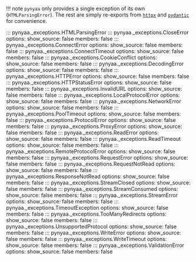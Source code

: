 !!! note
    `pynyaa` only provides a single exception of its own (`HTMLParsingError`).
    The rest are simply re-exports from 
    [`httpx`](https://www.python-httpx.org/exceptions/) and 
    [`pydantic`](https://docs.pydantic.dev/latest/api/pydantic_core/#pydantic_core.ValidationError) for convenience.

::: pynyaa._exceptions.HTMLParsingError
::: pynyaa._exceptions.CloseError
    options:
        show_source: false
        members: false
::: pynyaa._exceptions.ConnectError
    options:
        show_source: false
        members: false
::: pynyaa._exceptions.ConnectTimeout
    options:
        show_source: false
        members: false
::: pynyaa._exceptions.CookieConflict
    options:
        show_source: false
        members: false
::: pynyaa._exceptions.DecodingError
    options:
        show_source: false
        members: false
::: pynyaa._exceptions.HTTPError
    options:
        show_source: false
        members: false
::: pynyaa._exceptions.HTTPStatusError
    options:
        show_source: false
        members: false
::: pynyaa._exceptions.InvalidURL
    options:
        show_source: false
        members: false
::: pynyaa._exceptions.LocalProtocolError
    options:
        show_source: false
        members: false
::: pynyaa._exceptions.NetworkError
    options:
        show_source: false
        members: false
::: pynyaa._exceptions.PoolTimeout
    options:
        show_source: false
        members: false
::: pynyaa._exceptions.ProtocolError
    options:
        show_source: false
        members: false
::: pynyaa._exceptions.ProxyError
    options:
        show_source: false
        members: false
::: pynyaa._exceptions.ReadError
    options:
        show_source: false
        members: false
::: pynyaa._exceptions.ReadTimeout
    options:
        show_source: false
        members: false
::: pynyaa._exceptions.RemoteProtocolError
    options:
        show_source: false
        members: false
::: pynyaa._exceptions.RequestError
    options:
        show_source: false
        members: false
::: pynyaa._exceptions.RequestNotRead
    options:
        show_source: false
        members: false
::: pynyaa._exceptions.ResponseNotRead
    options:
        show_source: false
        members: false
::: pynyaa._exceptions.StreamClosed
    options:
        show_source: false
        members: false
::: pynyaa._exceptions.StreamConsumed
    options:
        show_source: false
        members: false
::: pynyaa._exceptions.StreamError
    options:
        show_source: false
        members: false
::: pynyaa._exceptions.TimeoutException
    options:
        show_source: false
        members: false
::: pynyaa._exceptions.TooManyRedirects
    options:
        show_source: false
        members: false
::: pynyaa._exceptions.UnsupportedProtocol
    options:
        show_source: false
        members: false
::: pynyaa._exceptions.WriteError
    options:
        show_source: false
        members: false
::: pynyaa._exceptions.WriteTimeout
    options:
        show_source: false
        members: false
::: pynyaa._exceptions.ValidationError
    options:
        show_source: false
        members: false